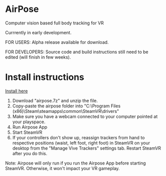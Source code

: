 # AirPose
 Computer vision based full body tracking for VR

Currrently in early development.

FOR USERS: Alpha release available for download.

FOR DEVELOPERS: Source code and build instructions still need to be edited (will finish in few weeks).

# Install instructions

[Install here](https://github.com/justinliang1020/AirPose/releases/tag/v0.1)
1. Download "airpose.7z" and unzip the file.
2. Copy-paste the airpose folder into "C:\Program Files (x86)\Steam\steamapps\common\SteamVR\drivers"
3. Make sure you have a webcam connected to your computer pointed at your playspace.
4. Run Airpose App
5. Start SteamVR
6. If your controllers don't show up, reassign trackers from hand to respective positions (waist, left foot, right foot) in SteamVR on your desktop from the "Manage Vive Trackers" settings tab. Restart SteamVR after you do this.

Note: Airpose will only run if you run the Airpose App before starting SteamVR. Otherwise, it won't impact your VR gameplay.
